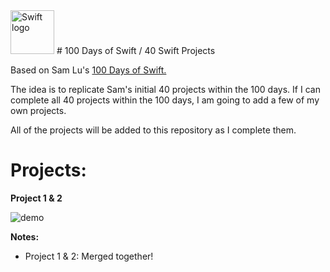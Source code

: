 <img src="https://swift.org/assets/images/swift.svg" alt="Swift logo" height="70" >
# 100 Days of Swift / 40 Swift Projects

Based on Sam Lu's [100 Days of Swift.](https://medium.com/@samvlu/100-days-of-swift-736d45a19b63#.t6tj3o8ip)

The idea is to replicate Sam's initial 40 projects within the 100 days. If I can complete all 40 projects within the 100 days, I am going to add a few of my own projects.

All of the projects will be added to this repository as I complete them.


# Projects:

**Project 1 & 2**

![demo](http://s15.postimg.org/hx6ahhrnf/Project1_And2.gif)

**Notes:**
- Project 1 & 2: Merged together!
